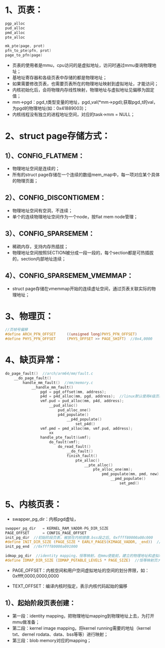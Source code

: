 # 1、页表：

```c
pgp_alloc
pud_alloc
pmd_alloc
pte_alloc

mk_pte(page, prot)
pfn_to_pte(pfn, prot)
page_to_pfn(page)
```

- 页表的使用者是mmu，cpu访问的是虚拟地址，访问时通过mmu查询物理地址；
- 基地址寄存器和各级页表中存储的都是物理地址；
- 如果需要修改页表，也需要页表所在的物理地址映射到虚拟地址，才能访问；
- 内核初始化后，会将物理内存线性映射，物理地址与虚拟地址见偏移为固定值；
- mm->pgd：pgd_t类型变量的地址，pgd_val(*mm->pgd);获取pgd_t的val，为pgd的物理地址(如：0x41889003)；
- 内核线程没有独立的进程地址空间，对应的task->mm = NULL；

# 2、struct page存储方式：

## 1）、CONFIG_FLATMEM：

- 物理地址空间是连续的；
- 所有的struct page存储在一个连续的数组mem_map中，每一项对应某个具体的物理页面；

## 2）、CONFIG_DISCONTIGMEM：

- 物理地址空间有空洞，不连续；
- 单个的连续物理地址空间作为一个node，按flat mem node管理；

## 3）、CONFIG_SPARSEMEM：

- 稀疏内存，支持内存热插拔；
- 物理地址空间按照SECTION被分成一段一段的，每个section都是可热插拔的，section内部地址连续；

## 4）、CONFIG_SPARSEMEM_VMEMMAP：

- struct page存储在vmemmap开始的连续虚址空间，通过页表关联实际的物理地址；

# 3、物理页：

```c
//页帧号偏移
#define ARCH_PFN_OFFSET     ((unsigned long)PHYS_PFN_OFFSET)
#define PHYS_PFN_OFFSET     (PHYS_OFFSET >> PAGE_SHIFT)  //0x4,0000
```

# 4、缺页异常：

```c
do_page_fault()  //arch/arm64/mm/fault.c
	__do_page_fault()
		handle_mm_fault()  //mm/memory.c
			__handle_mm_fault()
    			pgd = pgd_offset(mm, address);
				p4d = p4d_alloc(mm, pgd, address);  //linux默认使用4级页表，此时没有p4d
				vmf.pud = pud_alloc(mm, p4d, address);
					__pud_alloc()
                        pud_alloc_one()
                        p4d_populate()
                        	__p4d_populate()
                        		set_p4d()
				vmf.pmd = pmd_alloc(mm, vmf.pud, address);
					xx
				handle_pte_fault(&vmf);
					do_fault(vmf);
						do_read_fault()
                            __do_fault()
                            finish_fault()
                            	pte_alloc()
                            		__pte_alloc()
                            			pte_alloc_one(mm);
											pmd_populate(mm, pmd, new);
												__pmd_populate()
                                                    set_pmd()
```

# 5、内核页表：

- swapper_pg_dir：内核pgd虚址，

```c
swapper_pg_dir   = KERNEL_RAM_VADDR-PG_DIR_SIZE
PAGE_OFFSET      = CONFIG_PAGE_OFFSET
init_pg_dir  //初始阶段页表，被放在内核镜像.bss段之后, 0xffff80000a08c000
#define INIT_DIR_SIZE (PAGE_SIZE * EARLY_PAGES(KIMAGE_VADDR, _end))  //初始阶段页表大小
init_pg_end  //0xffff80000a091000
    
idmap_pg_dir  //identity mapping，恒等映射，在mmu使能前，建立的物理地址和虚拟地址相等的映射
#define IDMAP_DIR_SIZE (IDMAP_PGTABLE_LEVELS * PAGE_SIZE)  //恒等映射页大小，0x3000=3*4k
```

- PAGE_OFFSET：内核空间和用户空间虚拟地址的空间的划分界限，如：0xffff,0000,0000,0000

- TEXT_OFFSET：编译内核时指定，表示内核代码起始的偏移

## 1）、起始阶段页表创建：

- 第一段：identity mapping，把物理地址mapping到物理地址上去，为打开mmu做准备；
- 第二段：kernel image mapping，将kernel running需要的地址（kernel txt、dernel rodata、data、bss等等）进行映射；
- 第三段：blob memory对应的mapping；